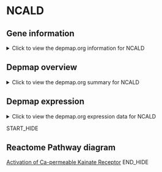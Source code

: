 <h1>NCALD</h1>

<h2>Gene information</h2>
<details>
  <summary>Click to view the depmap.org information for NCALD</summary>
  <iframe src="https://depmap.org/portal/gene/NCALD?tab=about" style="border:none;width:100%;height:800px"></iframe>
</details>

<h2>Depmap overview</h2>
<details>
  <summary>Click to view the depmap.org summary for NCALD</summary>
  <iframe src="https://depmap.org/portal/gene/NCALD?tab=overview" style="border:none;width:100%;height:800px"></iframe>
</details>

<h2>Depmap expression</h2>
<details>
  <summary>Click to view the depmap.org expression data for NCALD</summary>
  <iframe src="https://depmap.org/portal/gene/NCALD?tab=characterization" style="border:none;width:100%;height:800px"></iframe>
</details>


START_HIDE
<h2>Reactome Pathway diagram</h2>
<a href="https://reactome.org/PathwayBrowser/#/R-HSA-451308">Activation of Ca-permeable Kainate Receptor</a>
END_HIDE


